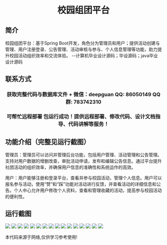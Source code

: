 <p><h1 align="center">校园组团平台</h1></p>

## 简介
校园组团平台：基于Spring Boot开发，角色分为管理员和用户；提供活动创建与管理、用户注册登录、公告管理、活动审核与参与、个人信息管理等功能，助力提升校园活动组织效率和交流体验。    --计算机毕业设计源码；毕设源码；java毕业设计源码


## 联系方式
<p><h3 align="center">获取完整代码与数据库文件 + 微信：deepguan QQ: 86050149 QQ群: 783742310</h3></p>
<p><h3 align="center">可帮忙远程部署 包运行成功！提供远程部署、修改代码、设计文档指导、代码讲解等服务！</h3></p>

## 功能介绍（完整见运行截图）
管理员：管理员可以访问并管理后台功能，包括用户管理、活动管理和公告管理。支持对用户数据的增删改查，审批活动申请，发布和编辑公告信息。通过平台提升社团活动的组织效率，并确保用户信息的准确性和系统运作的高效。

用户：用户能够注册和登录平台，查看并参与校园活动，管理个人信息。用户可以报名参与活动，使用“赞”和“踩”功能对活动进行反馈，并查看活动的详细信息和公告。个人中心允许用户修改个人资料，查看和管理收藏的活动，提高参与校园活动的便利性。


## 运行截图
![](https://bs-1329754181.cos.ap-shanghai.myqcloud.com/spring/CampusGroupPlatform/img/001.jpg)
![](https://bs-1329754181.cos.ap-shanghai.myqcloud.com/spring/CampusGroupPlatform/img/002.jpg)
![](https://bs-1329754181.cos.ap-shanghai.myqcloud.com/spring/CampusGroupPlatform/img/003.jpg)
![](https://bs-1329754181.cos.ap-shanghai.myqcloud.com/spring/CampusGroupPlatform/img/004.jpg)
![](https://bs-1329754181.cos.ap-shanghai.myqcloud.com/spring/CampusGroupPlatform/img/005.jpg)
![](https://bs-1329754181.cos.ap-shanghai.myqcloud.com/spring/CampusGroupPlatform/img/006.jpg)
![](https://bs-1329754181.cos.ap-shanghai.myqcloud.com/spring/CampusGroupPlatform/img/007.jpg)
![](https://bs-1329754181.cos.ap-shanghai.myqcloud.com/spring/CampusGroupPlatform/img/008.jpg)
![](https://bs-1329754181.cos.ap-shanghai.myqcloud.com/spring/CampusGroupPlatform/img/009.jpg)
![](https://bs-1329754181.cos.ap-shanghai.myqcloud.com/spring/CampusGroupPlatform/img/010.jpg)
![](https://bs-1329754181.cos.ap-shanghai.myqcloud.com/spring/CampusGroupPlatform/img/011.jpg)
![](https://bs-1329754181.cos.ap-shanghai.myqcloud.com/spring/CampusGroupPlatform/img/012.jpg)
![](https://bs-1329754181.cos.ap-shanghai.myqcloud.com/spring/CampusGroupPlatform/img/013.jpg)
![](https://bs-1329754181.cos.ap-shanghai.myqcloud.com/spring/CampusGroupPlatform/img/014.jpg)
![](https://bs-1329754181.cos.ap-shanghai.myqcloud.com/spring/CampusGroupPlatform/img/015.jpg)
![](https://bs-1329754181.cos.ap-shanghai.myqcloud.com/spring/CampusGroupPlatform/img/016.jpg)

<p>本代码来源于网络,仅供学习参考使用!</p>
